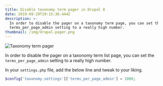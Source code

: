 ```yaml
---
title: Disable taxonomy term pager in Drupal 8
date: 2019-09-29T19:15:30.444Z
description: >-
  In order to disable the pager on a taxonomy term page, you can set the
  terms_per_page_admin setting to a really high number.
thumbnail: /img/drupal-pager.png
---
```

![Taxonomy term pager](/img/screenshot-2019-09-29-15.29.12.png "Taxonomy term pager")

In order to disable the pager on a taxonomy term list page, you can set the `terms_per_page_admin` setting to a really high number.

In your `settings.php` file, add the below line and tweak to your liking.

```php
$config['taxonomy.settings']['terms_per_page_admin'] = 1000;
```

